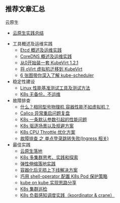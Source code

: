 ## 推荐文章汇总

云原生

* [云原生实践总结](cloudnative/)

- 工具概述及运维实践
  - [Etcd 概述及运维实践](cloudnative/tools-ops/etcd.md)
  - [CoreDNS 概述及运维实践](cloudnative/tools-ops/coredns.md)
  - [从0开始装一套 KubeVirt 1.2.1](cloudnative/tools-ops/kubevirt-install.md)
  - [将 oVirt 虚拟机迁移到 KubeVirt](cloudnative/tools-ops/ovirt-to-kubevirt.md)
  - [6 张图带你深入了解 kube-scheduler](cloudnative/tools-ops/k8s-scheduler.md)
- 稳定性建设
  - [Linux 性能基准测试工具及测试方法](cloudnative//stability/benchmark/sysbench.md)
  - [K8s 无备份，不运维](cloudnative/stability/dr-br/etcd-and-velero.md)
- 故障排查
  - [什么？相同型号物理机 容器性能不如虚拟机？](cloudnative/troubleshooting/vm-vs-container-performance.md)
  - [Calico 异常重启问题复盘](cloudnative/troubleshooting/calico-restart.md)
  - [K8s 一条默认参数引起的性能问题](cloudnative/troubleshooting/enable-service-links.md)
  - [K8s 驱逐场景以及规避方案](cloudnative/troubleshooting/k8s-eviction.md)
  - [K8s CPU Throttle 优化方案](cloudnative/troubleshooting/cpu-burst.md)
  - [故障排查 之 单点登录跳转失败(Ingress 相关)](cloudnative/troubleshooting/ingress-forward.md)
- 最佳实践
  - [云原生落地](cloudnative/best-practice/containerization.md)
  - [K8s 多集群思考、实践和探索](cloudnative/best-practice/multicluster.md)
  - [弹性伸缩落地实践](cloudnative/best-practice/hpa.md)
  - [容器化后无损上下线解决方案](cloudnative/best-practice/gracefully-up-down.md)
  - [巧用 shell-operator 配置 K8s Pod 保护策略](cloudnative/best-practice/shell-operator-pdb.md)
  - [kube on kube 实现思路分享](cloudnative/best-practice/kube-on-kube.md)
  - [K8s 集群巡检](cloudnative/best-practice/k8s-scanner.md)
  - [K8s 负载感知调度实践（koordinator & crane）](cloudnative/best-practice/loadaware-scheduler.md)
